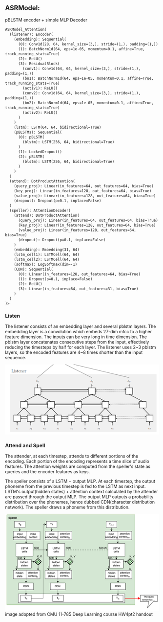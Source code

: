 ## ASRModel:
pBLSTM encoder + simple MLP Decoder

```
ASRModel_Attention(
  (listener): Encoder(
    (embedding): Sequential(
      (0): Conv1d(28, 64, kernel_size=(3,), stride=(1,), padding=(1,))
      (1): BatchNorm1d(64, eps=1e-05, momentum=0.1, affine=True, track_running_stats=True)
      (2): ReLU()
      (3): ResidualBlock(
        (conv1): Conv1d(64, 64, kernel_size=(3,), stride=(1,), padding=(1,))
        (bn1): BatchNorm1d(64, eps=1e-05, momentum=0.1, affine=True, track_running_stats=True)
        (activ1): ReLU()
        (conv2): Conv1d(64, 64, kernel_size=(3,), stride=(1,), padding=(1,))
        (bn2): BatchNorm1d(64, eps=1e-05, momentum=0.1, affine=True, track_running_stats=True)
        (activ2): ReLU()
      )
    )
    (lstm): LSTM(64, 64, bidirectional=True)
    (pBLSTMs): Sequential(
      (0): pBLSTM(
        (blstm): LSTM(256, 64, bidirectional=True)
      )
      (1): LockedDropout()
      (2): pBLSTM(
        (blstm): LSTM(256, 64, bidirectional=True)
      )
    )
  )
  (attend): DotProductAttention(
    (query_proj): Linear(in_features=64, out_features=64, bias=True)
    (key_proj): Linear(in_features=128, out_features=64, bias=True)
    (value_proj): Linear(in_features=128, out_features=64, bias=True)
    (dropout): Dropout(p=0.1, inplace=False)
  )
  (speller): AttentionDecoder(
    (attend): DotProductAttention(
      (query_proj): Linear(in_features=64, out_features=64, bias=True)
      (key_proj): Linear(in_features=128, out_features=64, bias=True)
      (value_proj): Linear(in_features=128, out_features=64, bias=True)
      (dropout): Dropout(p=0.1, inplace=False)
    )
    (embedding): Embedding(31, 64)
    (lstm_cell1): LSTMCell(64, 64)
    (lstm_cell2): LSTMCell(64, 64)
    (softmax): LogSoftmax(dim=-1)
    (CDN): Sequential(
      (0): Linear(in_features=128, out_features=64, bias=True)
      (1): Dropout(p=0.1, inplace=False)
      (2): ReLU()
      (3): Linear(in_features=64, out_features=31, bias=True)
    )
  )
)>
```
### Listen

The listener consists of an embedding layer and several pblstm layers. The embedding layer is a convolution which embeds 27-dim mfcc to a higher feature dimension. The inputs can be very long in time dimension. The pblstm layer concatenates consecutive steps from the input, effectively reducing the timesteps by half for each layer. The listener uses 2~3 pblstm layers, so the encoded features are 4~8 times shorter than the input sequence.

![encoder_image](git_imgs/listener.png)

### Attend and Spell

The attender, at each timestep, attends to different portions of the encoding. Each portion of the encoding represents a time slice of audio features. The attention weights are computed from the speller's state as queries and the encoder features as keys.

The speller consists of a LSTM + output MLP. At each timestep, the output phoneme from the previous timestep is fed to the LSTM as next input. LSTM's output(hidden states) + attention context calculated by the attender are passed through the output MLP. The output MLP outputs a probability distribution over the phonemes, hence dubbed CDN(character distribution network). The speller draws a phoneme from this distribution.

![decoder_image](git_imgs/decoder.png)
image adopted from CMU 11-785 Deep Learning course HW4pt2 handout


